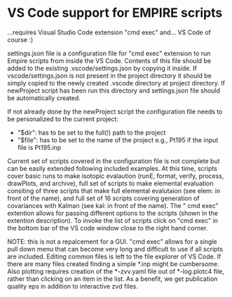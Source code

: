 # VS Code support for EMPIRE scripts

...requires  Visual Studio Code extension "cmd exec" and... VS Code of course :)

settings.json file is a configuration file for "cmd exec" extension to run Empire scripts from inside the VS Code. Contents of this file should be added to the existing .vscode/settings.json by copying it inside. If vscode/settings.json is not present in the project directory it should be simply copied to the newly created .vscode directory at  project directory. If newProject script has been run this directory and settings.json file should be automatically created.

If not already done by the newProject script the configuration file needs to be personalized to the current project:

- "$dir": has to be set to the full(!) path to the project
- "$file": has to be set to the name of the project e.g., Pt195 if the input file is Pt195.inp

Current set of scripts covered in the configuration file is not complete but can be easily
extended following included examples. At this time, scripts cover basic runs to make isotopic evalaution (runE, format, verify,  process, drawPlots, and archive), full set of scripts to make elemental evaluation consiting of  three scripts that make full elemental evalutaion (see elem: in front of the name), and full set of 16 scripts covering generation of covariances with Kalman (see kal: in  front of the name).   The " cmd exec" extention allows for passing different options to the scripts (shown in the extention description). To invoke the list of scripts click on "cmd exec" in the bottom bar of the VS code window close to the right hand corner.

NOTE: this is not a repalcement for a GUI. "cmd exec" allows for a single pull down menu that can become very long and difficult to use if all scripts are included. Editing common files is left to the file explorer of VS Code. If there are many files created finding a simple *.inp might be cumbersome. Also plotting requires creation of the *-zvv.yaml file out of *-log.plotc4 file, rather than clicking on an item in the list. As a benefit, we get publication quality eps in addition to interactive zvd files.
